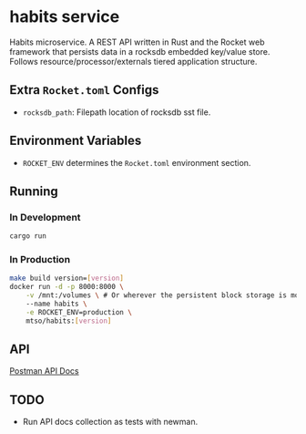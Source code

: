 # habits service

Habits microservice. A REST API written in Rust and the Rocket web framework
that persists data in a rocksdb embedded key/value store.
Follows resource/processor/externals tiered application structure.

## Extra `Rocket.toml` Configs

- `rocksdb_path`: Filepath location of rocksdb sst file.

## Environment Variables

- `ROCKET_ENV` determines the `Rocket.toml` environment section.

## Running

### In Development

```bash
cargo run
```

### In Production

```bash
make build version=[version]
docker run -d -p 8000:8000 \
    -v /mnt:/volumes \ # Or wherever the persistent block storage is mounted
    --name habits \
    -e ROCKET_ENV=production \
    mtso/habits:[version]
```

## API

[Postman API Docs](https://documenter.getpostman.com/view/1742549/RWThV1u9)

## TODO

- Run API docs collection as tests with newman.
